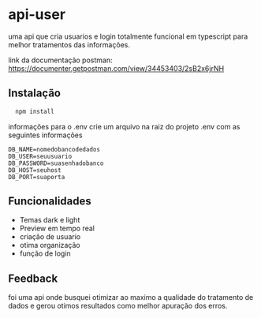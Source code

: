 
# api-user

uma api que cria usuarios e login totalmente funcional em typescript para melhor tratamentos das informações.

 link da documentação postman:
https://documenter.getpostman.com/view/34453403/2sB2x6jrNH


## Instalação


```bash
  npm install
```

informações para o .env
crie um arquivo na raiz do projeto .env com as seguintes informações

```
DB_NAME=nomedobancodedados
DB_USER=seuusuario
DB_PASSWORD=suasenhadobanco
DB_HOST=seuhost
DB_PORT=suaporta
```
## Funcionalidades

- Temas dark e light
- Preview em tempo real
- criação de usuario
- otima organização
- função de login


## Feedback
foi uma api onde busquei otimizar ao maximo a qualidade do tratamento de dados e gerou otimos resultados como melhor apuração dos erros.

